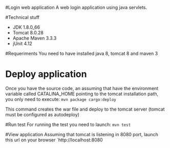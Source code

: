 #Login web application
A web login application using java servlets.

#Technical stuff
* JDK 1.8.0_66
* Tomcat 8.0.28
* Apache Maven 3.3.3
* jUnit 4.12

#Requeriments
You need to have installed java 8, tomcat 8 and maven 3

# Deploy application
Once you have the source code, an assuming that have the environment variable called CATALINA_HOME pointing to the tomcat installation path, you only need to execute:
`mvn package cargo:deploy`

This command creates the war file and deploy to the tomcat server (tomcat must be configured as autodeploy)

#Run test
For running the test you need to launch:
`mvn test`

#View application
Assuming that tomcat is listening in 8080 port, launch this url on your browser `http://localhost:8080

